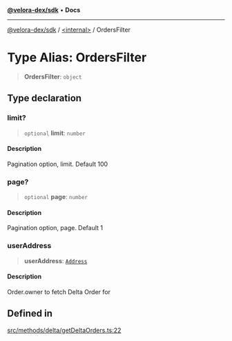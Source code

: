 [**@velora-dex/sdk**](../../README.md) • **Docs**

***

[@velora-dex/sdk](../../globals.md) / [\<internal\>](../README.md) / OrdersFilter

# Type Alias: OrdersFilter

> **OrdersFilter**: `object`

## Type declaration

### limit?

> `optional` **limit**: `number`

#### Description

Pagination option, limit. Default 100

### page?

> `optional` **page**: `number`

#### Description

Pagination option, page. Default 1

### userAddress

> **userAddress**: [`Address`](../../type-aliases/Address.md)

#### Description

Order.owner to fetch Delta Order for

## Defined in

[src/methods/delta/getDeltaOrders.ts:22](https://github.com/VeloraDEX/paraswap-sdk/blob/feat/velora/src/methods/delta/getDeltaOrders.ts#L22)
